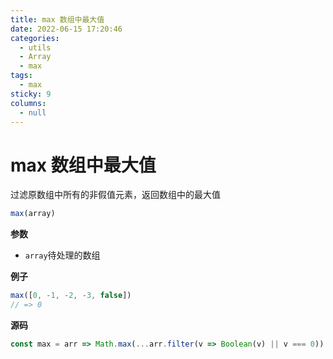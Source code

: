 ```yaml
---
title: max 数组中最大值
date: 2022-06-15 17:20:46
categories: 
  - utils
  - Array
  - max
tags: 
  - max
sticky: 9
columns: 
  - null
---
```

# max 数组中最大值

过滤原数组中所有的非假值元素，返回数组中的最大值

```js
max(array)
```

**参数**

- `array`待处理的数组

**例子**

```js
max([0, -1, -2, -3, false])
// => 0
```

**源码**

```js
const max = arr => Math.max(...arr.filter(v => Boolean(v) || v === 0))
```
